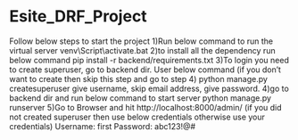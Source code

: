 # Esite_DRF_Project

Follow below steps to start the project
1)Run below command to run the virtual server 
venv\Script\activate.bat
2)to install all the dependency run below command
pip install -r backend/requirements.txt
3)To login you need to create superuser, go to backend dir. User below command (if you don’t want to create then skip this step and go to step 4)
python manage.py createsuperuser
give username, skip email address, give password.
4)go to backend dir and run below command to start server
python manage.py runserver
5)Go to Browser and hit http://localhost:8000/admin/ (if you did not created superuser then use below credentials otherwise use your credentials)
Username: first
Password: abc123!@#
